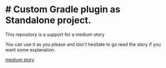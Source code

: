 # # Custom Gradle plugin as Standalone project.

This repository is a support for a medium story

You can use it as you please and don't hesitate to go read the story if you want some explanation.

[medium story](https://medium.com/@tezov.app/build-a-custom-gradle-plugin-as-an-independant-project-3f15ed44c301)

